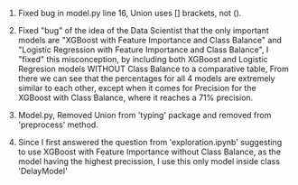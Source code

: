 1. Fixed bug in model.py line 16, Union uses [] brackets, not ().

2. Fixed "bug" of the idea of the Data Scientist that the only important models are "XGBoost with Feature Importance and Class Balance" and "Logistic Regression with Feature Importance and Class Balance",
I "fixed" this misconception, by including both XGBoost and Logistic Regresion models WITHOUT Class Balance to a comparative table,
From there we can see that the percentages for all 4 models are extremely similar to each other, except when it comes for Precision for the XGBoost with Class Balance, where it reaches a 71% precision.

3. Model.py, Removed Union from 'typing' package and removed from 'preprocess' method.

4. Since I first answered the question from 'exploration.ipynb' suggesting to use XGBoost with Feature Importance without Class Balance, as the model having the highest precission, I use this only model inside class 'DelayModel'
 